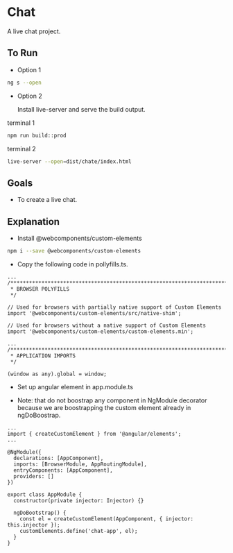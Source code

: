 # Chat

A live chat project.

## To Run

- Option 1

```bash
ng s --open
```

- Option 2

  Install live-server and serve the build output.

terminal 1

```bash
npm run build::prod

```

terminal 2

```bash
live-server --open=dist/chate/index.html
```

## Goals

- To create a live chat.

## Explanation

- Install @webcomponents/custom-elements

```bash
npm i --save @webcomponents/custom-elements
```

- Copy the following code in pollyfills.ts.

```code
...
/***************************************************************************************************
 * BROWSER POLYFILLS
 */

// Used for browsers with partially native support of Custom Elements
import '@webcomponents/custom-elements/src/native-shim';

// Used for browsers without a native support of Custom Elements
import '@webcomponents/custom-elements/custom-elements.min';

...
/***************************************************************************************************
 * APPLICATION IMPORTS
 */

(window as any).global = window;

```

- Set up angular element in app.module.ts

- Note: that do not boostrap any component in NgModule decorator because we are boostrapping the custom element already in ngDoBoostrap.

```code
...
import { createCustomElement } from '@angular/elements';
...

@NgModule({
  declarations: [AppComponent],
  imports: [BrowserModule, AppRoutingModule],
  entryComponents: [AppComponent],
  providers: []
})

export class AppModule {
  constructor(private injector: Injector) {}

  ngDoBootstrap() {
    const el = createCustomElement(AppComponent, { injector: this.injector });
    customElements.define('chat-app', el);
  }
}
```
